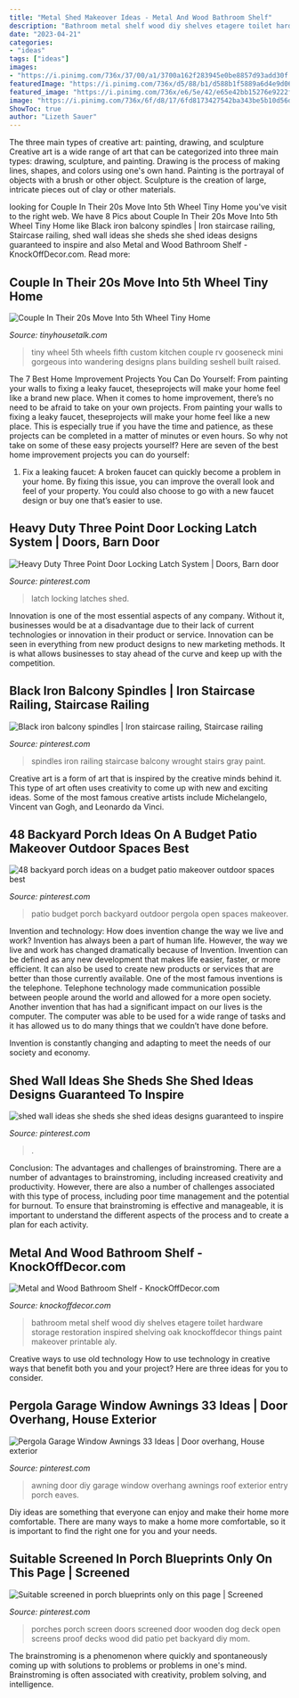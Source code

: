```yaml
---
title: "Metal Shed Makeover Ideas - Metal And Wood Bathroom Shelf"
description: "Bathroom metal shelf wood diy shelves etagere toilet hardware storage restoration inspired shelving oak knockoffdecor things paint makeover printable aly"
date: "2023-04-21"
categories:
- "ideas"
tags: ["ideas"]
images:
- "https://i.pinimg.com/736x/37/00/a1/3700a162f283945e0be8857d93add30f.jpg"
featuredImage: "https://i.pinimg.com/736x/d5/88/b1/d588b1f5889a6d4e9d06dd869b0cb958.jpg"
featured_image: "https://i.pinimg.com/736x/e6/5e/42/e65e42bb15276e9222f55420215ba9c8.jpg"
image: "https://i.pinimg.com/736x/6f/d8/17/6fd8173427542ba343be5b10d56d6bf2.jpg"
ShowToc: true
author: "Lizeth Sauer"
---
```



The three main types of creative art: painting, drawing, and sculpture
Creative art is a wide range of art that can be categorized into three main types: drawing, sculpture, and painting. Drawing is the process of making lines, shapes, and colors using one's own hand. Painting is the portrayal of objects with a brush or other object. Sculpture is the creation of large, intricate pieces out of clay or other materials.

	

		
looking for Couple In Their 20s Move Into 5th Wheel Tiny Home you've visit to the right web. We have 8 Pics about Couple In Their 20s Move Into 5th Wheel Tiny Home like Black iron balcony spindles | Iron staircase railing, Staircase railing, shed wall ideas she sheds she shed ideas designs guaranteed to inspire and also Metal and Wood Bathroom Shelf - KnockOffDecor.com. Read more:
		
    
## Couple In Their 20s Move Into 5th Wheel Tiny Home

<img loading=lazy src="https://tinyhousetalk.com/wp-content/uploads/Couples-Custom-5th-Wheel-Tiny-Home-on-Wheels-004-600x802.jpg" onerror="this.onerror=null;this.src='https://tse4.mm.bing.net/th?id=OIP.nZs20ZikELUHEQDsMcFHRgHaJ5&amp;pid=15.1';" alt="Couple In Their 20s Move Into 5th Wheel Tiny Home">

_Source: tinyhousetalk.com_

>tiny wheel 5th wheels fifth custom kitchen couple rv gooseneck mini gorgeous into wandering designs plans building seshell built raised. 

	

The 7 Best Home Improvement Projects You Can Do Yourself: From painting your walls to fixing a leaky faucet, theseprojects will make your home feel like a brand new place.
When it comes to home improvement, there’s no need to be afraid to take on your own projects. From painting your walls to fixing a leaky faucet, theseprojects will make your home feel like a new place. This is especially true if you have the time and patience, as these projects can be completed in a matter of minutes or even hours. So why not take on some of these easy projects yourself? Here are seven of the best home improvement projects you can do yourself: 
1. Fix a leaking faucet: A broken faucet can quickly become a problem in your home. By fixing this issue, you can improve the overall look and feel of your property. You could also choose to go with a new faucet design or buy one that’s easier to use.


    
## Heavy Duty Three Point Door Locking Latch System | Doors, Barn Door

<img loading=lazy src="https://i.pinimg.com/736x/6f/d8/17/6fd8173427542ba343be5b10d56d6bf2.jpg" onerror="this.onerror=null;this.src='https://tse3.mm.bing.net/th?id=OIP.zbXTclkZs7MSMyfK3eKPkgHaJ4&amp;pid=15.1';" alt="Heavy Duty Three Point Door Locking Latch System | Doors, Barn door">

_Source: pinterest.com_

>latch locking latches shed. 

	

Innovation is one of the most essential aspects of any company. Without it, businesses would be at a disadvantage due to their lack of current technologies or innovation in their product or service. Innovation can be seen in everything from new product designs to new marketing methods. It is what allows businesses to stay ahead of the curve and keep up with the competition.

    
## Black Iron Balcony Spindles | Iron Staircase Railing, Staircase Railing

<img loading=lazy src="https://i.pinimg.com/736x/e6/5e/42/e65e42bb15276e9222f55420215ba9c8.jpg" onerror="this.onerror=null;this.src='https://tse2.mm.bing.net/th?id=OIP.fbTkrYwjzduzsNi6Pih-xAHaJ3&amp;pid=15.1';" alt="Black iron balcony spindles | Iron staircase railing, Staircase railing">

_Source: pinterest.com_

>spindles iron railing staircase balcony wrought stairs gray paint. 

	

Creative art is a form of art that is inspired by the creative minds behind it. This type of art often uses creativity to come up with new and exciting ideas. Some of the most famous creative artists include Michelangelo, Vincent van Gogh, and Leonardo da Vinci.

    
## 48 Backyard Porch Ideas On A Budget Patio Makeover Outdoor Spaces Best

<img loading=lazy src="https://i.pinimg.com/736x/d7/fd/9e/d7fd9e167bec89b4ec48de4adc3226c5.jpg" onerror="this.onerror=null;this.src='https://tse3.mm.bing.net/th?id=OIP.aV_O4cWPKHzdhRj374-MTAHaLL&amp;pid=15.1';" alt="48 backyard porch ideas on a budget patio makeover outdoor spaces best">

_Source: pinterest.com_

>patio budget porch backyard outdoor pergola open spaces makeover. 

	

Invention and technology: How does invention change the way we live and work?
Invention has always been a part of human life. However, the way we live and work has changed dramatically because of Invention. Invention can be defined as any new development that makes life easier, faster, or more efficient. It can also be used to create new products or services that are better than those currently available.
One of the most famous inventions is the telephone. Telephone technology made communication possible between people around the world and allowed for a more open society. Another invention that has had a significant impact on our lives is the computer. The computer was able to be used for a wide range of tasks and it has allowed us to do many things that we couldn’t have done before.

Invention is constantly changing and adapting to meet the needs of our society and economy.

    
## Shed Wall Ideas She Sheds She Shed Ideas Designs Guaranteed To Inspire

<img loading=lazy src="https://i.pinimg.com/736x/d5/88/b1/d588b1f5889a6d4e9d06dd869b0cb958.jpg" onerror="this.onerror=null;this.src='https://tse1.mm.bing.net/th?id=OIP.Tt6-kRz1NqEBbt1dCJJmjgHaJ4&amp;pid=15.1';" alt="shed wall ideas she sheds she shed ideas designs guaranteed to inspire">

_Source: pinterest.com_

>. 

	

Conclusion: The advantages and challenges of brainstroming.
There are a number of advantages to brainstroming, including increased creativity and productivity. However, there are also a number of challenges associated with this type of process, including poor time management and the potential for burnout. To ensure that brainstroming is effective and manageable, it is important to understand the different aspects of the process and to create a plan for each activity.

    
## Metal And Wood Bathroom Shelf - KnockOffDecor.com

<img loading=lazy src="https://knockoffdecor.com/wp-content/uploads/2016/05/diy-etagere-makeover-inspired-by-restoration-hardware.jpg" onerror="this.onerror=null;this.src='https://tse2.mm.bing.net/th?id=OIP.-OIXNZFgJZniN4toHN7-9gHaKS&amp;pid=15.1';" alt="Metal and Wood Bathroom Shelf - KnockOffDecor.com">

_Source: knockoffdecor.com_

>bathroom metal shelf wood diy shelves etagere toilet hardware storage restoration inspired shelving oak knockoffdecor things paint makeover printable aly. 

	

Creative ways to use old technology
How to use technology in creative ways that benefit both you and your project? Here are three ideas for you to consider.

    
## Pergola Garage Window Awnings 33 Ideas | Door Overhang, House Exterior

<img loading=lazy src="https://i.pinimg.com/736x/37/00/a1/3700a162f283945e0be8857d93add30f.jpg" onerror="this.onerror=null;this.src='https://tse1.mm.bing.net/th?id=OIP.rCjVv2A3xJfMrHyrpbwfOwAAAA&amp;pid=15.1';" alt="Pergola Garage Window Awnings 33 Ideas | Door overhang, House exterior">

_Source: pinterest.com_

>awning door diy garage window overhang awnings roof exterior entry porch eaves. 

	

Diy ideas are something that everyone can enjoy and make their home more comfortable. There are many ways to make a home more comfortable, so it is important to find the right one for you and your needs.

    
## Suitable Screened In Porch Blueprints Only On This Page | Screened

<img loading=lazy src="https://i.pinimg.com/736x/fa/d7/a7/fad7a7dede40c39447a420404b1a5a0b.jpg" onerror="this.onerror=null;this.src='https://tse1.mm.bing.net/th?id=OIP.KOX1lqOG-tdk0bO3oyFWBgHaJ3&amp;pid=15.1';" alt="Suitable screened in porch blueprints only on this page | Screened">

_Source: pinterest.com_

>porches porch screen doors screened door wooden dog deck open screens proof decks wood did patio pet backyard diy mom. 

	

The brainstroming is a phenomenon where quickly and spontaneously coming up with solutions to problems or problems in one's mind. Brainstroming is often associated with creativity, problem solving, and intelligence.

